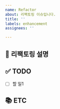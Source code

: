 ```yaml
---
name: Refactor
about: 리팩토링 이슈입니다.
title: ''
labels: enhancement
assignees: ''

---
```


## 📝 리팩토링 설명

<!-- 어떤 부분이 리팩토링되어야 하는지 설명 기재 -->

## ✅ TODO

<!-- 이슈 할 일 기재 -->

- [ ] 할 일1

## 📚 ETC

<!-- Screenshot, References 기재 -->
